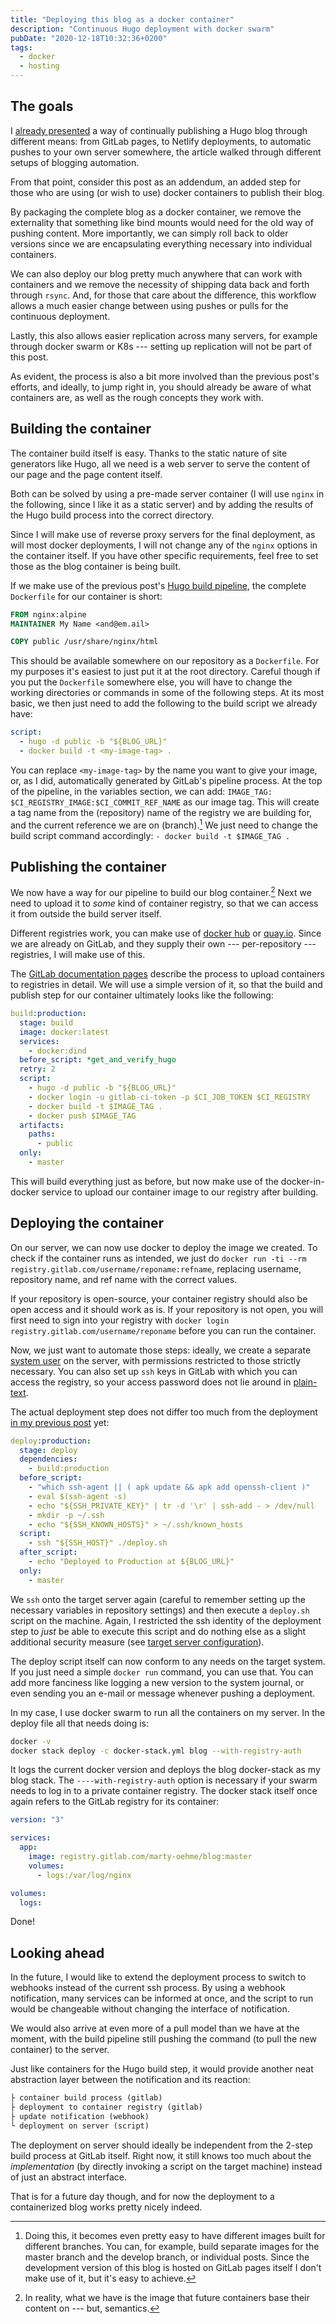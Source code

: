 ```yaml
---
title: "Deploying this blog as a docker container"
description: "Continuous Hugo deployment with docker swarm"
pubDate: "2020-12-18T10:32:36+0200"
tags:
  - docker
  - hosting
---
```


## The goals

I [already presented](../2019-01-29-automate-testing-publishing-hugo-blog/) a way of continually publishing a Hugo blog through different means:
from GitLab pages, to Netlify deployments, to automatic pushes to your own server somewhere,
the article walked through different setups of blogging automation.

From that point, consider this post as an addendum,
an added step for those who are using (or wish to use) docker containers to publish their blog.

By packaging the complete blog as a docker container,
we remove the externality that something like bind mounts would need for the old way of pushing content.
More importantly, we can simply roll back to older versions since we are encapsulating everything necessary into individual containers.

We can also deploy our blog pretty much anywhere that can work with containers and we remove the necessity of shipping data back and forth through `rsync`.
And, for those that care about the difference,
this workflow allows a much easier change between using pushes or pulls for the continuous deployment.

Lastly, this also allows easier replication across many servers, for example through docker swarm or K8s ---
setting up replication will not be part of this post.

As evident, the process is also a bit more involved than the previous post's efforts,
and ideally, to jump right in,
you should already be aware of what containers are,
as well as the rough concepts they work with.

## Building the container

The container build itself is easy.
Thanks to the static nature of site generators like Hugo,
all we need is a web server to serve the content of our page and the page content itself.

Both can be solved by using a pre-made server container
(I will use `nginx` in the following, since I like it as a static server)
and by adding the results of the Hugo build process into the correct directory.

Since I will make use of reverse proxy servers for the final deployment,
as will most docker deployments,
I will not change any of the `nginx` options in the container itself.
If you have other specific requirements,
feel free to set those as the blog container is being built.

If we make use of the previous post's [Hugo build pipeline](../2019-01-29-automate-testing-publishing-hugo-blog/#the-build-step),
the complete `Dockerfile` for our container is short:

```dockerfile
FROM nginx:alpine
MAINTAINER My Name <and@em.ail>

COPY public /usr/share/nginx/html
```

This should be available somewhere on our repository as a `Dockerfile`.
For my purposes it's easiest to just put it at the root directory.
Careful though if you put the `Dockerfile` somewhere else,
you will have to change the working directories or commands in some of the following steps.
At its most basic, we then just need to add the following to the build script we already have:

```yaml
script:
  - hugo -d public -b "${BLOG_URL}"
  - docker build -t <my-image-tag> .
```

You can replace `<my-image-tag>` by the name you want to give your image,
or, as I did, automatically generated by GitLab's pipeline process.
At the top of the pipeline, in the variables section,
we can add: `IMAGE_TAG: $CI_REGISTRY_IMAGE:$CI_COMMIT_REF_NAME`
as our image tag.
This will create a tag name from the (repository) name of the registry we are building for,
and the current reference we are on (branch).[^1]
We just need to change the build script command accordingly:
`- docker build -t $IMAGE_TAG .`

[^1]:
    Doing this, it becomes even pretty easy to have different images built for different branches.
    You can, for example, build separate images for the master branch and the develop branch, or individual posts.
    Since the development version of this blog is hosted on GitLab pages itself I don't make use of it, but it's easy to achieve.

## Publishing the container

We now have a way for our pipeline to build our blog container.[^2]
Next we need to upload it to _some_ kind of container registry, so that we can access it from outside the build server itself.

[^2]: In reality, what we have is the image that future containers base their content on --- but, semantics.

Different registries work, you can make use of [docker hub](https://hub.docker.com/) or [quay.io](https://quay.io/).
Since we are already on GitLab, and they supply their own --- per-repository --- registries,
I will make use of this.

The [GitLab documentation pages](https://docs.gitlab.com/ee/user/packages/container_registry/) describe the process to upload containers to registries in detail.
We will use a simple version of it, so that the build and publish step for our container ultimately looks like the following:

```yaml
build:production:
  stage: build
  image: docker:latest
  services:
    - docker:dind
  before_script: *get_and_verify_hugo
  retry: 2
  script:
    - hugo -d public -b "${BLOG_URL}"
    - docker login -u gitlab-ci-token -p $CI_JOB_TOKEN $CI_REGISTRY
    - docker build -t $IMAGE_TAG .
    - docker push $IMAGE_TAG
  artifacts:
    paths:
      - public
  only:
    - master
```

This will build everything just as before,
but now make use of the docker-in-docker service to upload our container image to our registry after building.

## Deploying the container

On our server,
we can now use docker to deploy the image we created.
To check if the container runs as intended, we just do
`docker run -ti --rm registry.gitlab.com/username/reponame:refname`,
replacing username, repository name, and ref name with the correct values.

If your repository is open-source,
your container registry should also be open access and it should work as is.
If your repository is not open,
you will first need to sign into your registry with `docker login registry.gitlab.com/username/reponame` before you can run the container.

Now, we just want to automate those steps:
ideally, we create a separate [system user](https://unix.stackexchange.com/questions/213101/implications-creating-system-accounts-useradd-r-linux-fedora-rhel-centos) on the server,
with permissions restricted to those strictly necessary.
You can also set up `ssh` keys in GitLab with which you can access the registry, so your access password does not lie around in [plain-text](https://docs.docker.com/engine/reference/commandline/login/#credentials-store).

The actual deployment step does not differ too much from the deployment [in my previous post](../2019-01-29-automate-testing-publishing-hugo-blog/#crafting-the-deployment-job) yet:

```yaml
deploy:production:
  stage: deploy
  dependencies:
    - build:production
  before_script:
    - "which ssh-agent || ( apk update && apk add openssh-client )"
    - eval $(ssh-agent -s)
    - echo "${SSH_PRIVATE_KEY}" | tr -d '\r' | ssh-add - > /dev/null
    - mkdir -p ~/.ssh
    - echo "${SSH_KNOWN_HOSTS}" > ~/.ssh/known_hosts
  script:
    - ssh "${SSH_HOST}" ./deploy.sh
  after_script:
    - echo "Deployed to Production at ${BLOG_URL}"
  only:
    - master
```

We `ssh` onto the target server again
(careful to remember setting up the necessary variables in repository settings)
and then execute a `deploy.sh` script on the machine.
Again, I restricted the ssh identity of the deployment step to _just_ be able to execute this script and do nothing else as a slight additional security measure
(see [target server configuration](../2019-01-29-automate-testing-publishing-hugo-blog/#target-server-configuration)).

The deploy script itself can now conform to any needs on the target system.
If you just need a simple `docker run` command, you can use that.
You can add more fanciness like logging a new version to the system journal,
or even sending you an e-mail or message whenever pushing a deployment.

In my case, I use docker swarm to run all the containers on my server.
In the deploy file all that needs doing is:

```sh
docker -v
docker stack deploy -c docker-stack.yml blog --with-registry-auth
```

It logs the current docker version and deploys the blog docker-stack as my blog stack.
The `----with-registry-auth` option is necessary if your swarm needs to log in to a private container registry.
The docker stack itself once again refers to the GitLab registry for its container:

```yaml
version: "3"

services:
  app:
    image: registry.gitlab.com/marty-oehme/blog:master
    volumes:
      - logs:/var/log/nginx

volumes:
  logs:
```

Done!

## Looking ahead

In the future, I would like to extend the deployment process to switch to webhooks instead of the current ssh process.
By using a webhook notification, many services can be informed at once,
and the script to run would be changeable without changing the interface of notification.

We would also arrive at even more of a pull model than we have at the moment,
with the build pipeline still pushing the command (to pull the new container) to the server.

Just like containers for the Hugo build step,
it would provide another neat abstraction layer between the notification and its reaction:

```markdown
├ container build process (gitlab)
├ deployment to container registry (gitlab)
├ update notification (webhook)
└ deployment on server (script)
```

The deployment on server should ideally be independent from the 2-step build process at GitLab itself.
Right now, it still knows too much about the _implementation_
(by directly invoking a script on the target machine)
instead of just an abstract interface.

That is for a future day though, and for now the deployment to a containerized blog works pretty nicely indeed.
